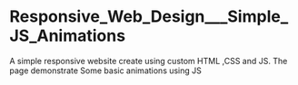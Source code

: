 # Responsive_Web_Design___Simple_JS_Animations
A simple responsive website create using custom HTML ,CSS and JS. The page demonstrate Some basic animations using JS
